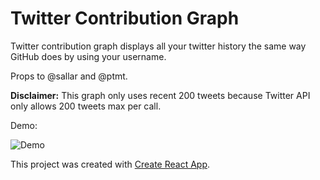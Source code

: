 # Twitter Contribution Graph

Twitter contribution graph displays all your twitter history the same way GitHub does by using your username.

Props to @sallar and @ptmt.

**Disclaimer:** This graph only uses recent 200 tweets because Twitter API only allows 200 tweets max per call.

Demo:

![Demo](https://i.imgur.com/FOq6fUb.gif)




This project was created with [Create React App](https://github.com/facebookincubator/create-react-app).
